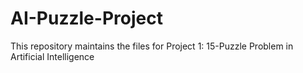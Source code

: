 # AI-Puzzle-Project
This repository maintains the files for Project 1: 15-Puzzle Problem in Artificial Intelligence
